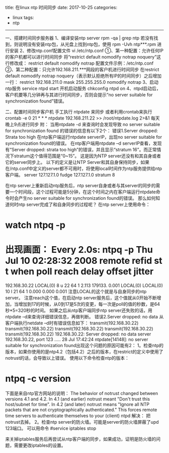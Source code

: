title: 在linux ntp 时间同步
date: 2017-10-25 
categories:
- linux
tags:
- ntp


---

一、搭建时间同步服务器
1、编译安装ntp server
rpm -qa | grep ntp
若没有找到，则说明没有安装ntp包，从光盘上找到ntp包，使用
rpm -Uvh ntp***.rpm
进行安装
2、修改ntp.conf配置文件
vi /etc/ntp.conf
①、第一种配置：允许任何IP的客户机都可以进行时间同步
将“restrict default nomodify notrap noquery”这行修改成：
restrict default nomodify notrap
配置文件示例：/etc/ntp.conf
②、第二种配置：只允许192.168.211.***网段的客户机进行时间同步
在restrict default nomodify notrap noquery（表示默认拒绝所有IP的时间同步）之后增加一行：
restrict 192.168.211.0 mask 255.255.255.0 nomodify notrap
3、启动ntp服务
service ntpd start
开机启动服务
chkconfig ntpd on
4、ntpd启动后，客户机要等几分钟再与其进行时间同步，否则会提示“no server suitable for synchronization found”错误。


二、配置时间同步客户机
手工执行 ntpdate <ntp server> 来同步
或者利用crontab来执行
crontab -e
0 21 * * * ntpdate 192.168.211.22 >> /root/ntpdate.log 2>&1
每天晚上9点进行同步
附：
当用ntpdate -d 来查询时会发现导致 no server suitable for synchronization found 的错误的信息有以下2个：
错误1.Server dropped: Strata too high
在ntp客户端运行ntpdate serverIP，出现no server suitable for synchronization found的错误。
在ntp客户端用ntpdate –d serverIP查看，发现有“Server dropped: strata too high”的错误，并且显示“stratum 16”。而正常情况下stratum这个值得范围是“0~15”。
这是因为NTP server还没有和其自身或者它的server同步上。
以下的定义是让NTP Server和其自身保持同步，如果在/ntp.conf中定义的server都不可用时，将使用local时间作为ntp服务提供给ntp客户端。
server 127.127.1.0
fudge 127.127.1.0 stratum 8

在ntp server上重新启动ntp服务后，ntp server自身或者与其server的同步的需要一个时间段，这个过程可能是5分钟，在这个时间之内在客户端运行ntpdate命令时会产生no server suitable for synchronization found的错误。
那么如何知道何时ntp server完成了和自身同步的过程呢？
在ntp server上使用命令：
# watch ntpq -p
出现画面：
Every 2.0s: ntpq -p                                                                                                             Thu Jul 10 02:28:32 2008
     remote           refid      st t when poll reach   delay   offset jitter
==============================================================================
192.168.30.22   LOCAL(0)         8 u   22   64    1    2.113 179133.   0.001
LOCAL(0)        LOCAL(0)        10 l   21   64    1    0.000   0.000  0.001
注意LOCAL的这个就是与自身同步的ntp server。
注意reach这个值，在启动ntp server服务后，这个值就从0开始不断增加，当增加到17的时候，从0到17是5次的变更，每一次是poll的值的秒数，是64秒*5=320秒的时间。
如果之后从ntp客户端同步ntp server还失败的话，用ntpdate –d来查询详细错误信息，再做判断。
错误2.Server dropped: no data
从客户端执行netdate –d时有错误信息如下：
transmit(192.168.30.22) transmit(192.168.30.22)
transmit(192.168.30.22)
transmit(192.168.30.22)
transmit(192.168.30.22)
192.168.30.22: Server dropped: no data
server 192.168.30.22, port 123
.....
28 Jul 17:42:24 ntpdate[14148]: no server suitable for synchronization found出现这个问题的原因可能有2：
1。检查ntp的版本，如果你使用的是ntp4.2（包括4.2）之后的版本，在restrict的定义中使用了notrust的话，会导致以上错误。
使用以下命令检查ntp的版本：
# ntpq -c version
下面是来自ntp官方网站的说明：
The behavior of notrust changed between versions 4.1 and 4.2.
In 4.1 (and earlier) notrust meant "Don't trust this host/subnet for time".
In 4.2 (and later) notrust means "Ignore all NTP packets that are not cryptographically authenticated." This forces remote time servers to authenticate themselves to your (client) ntpd
解决：
把notrust去掉。
2。检查ntp server的防火墙。可能是server的防火墙屏蔽了upd 123端口。
可以用命令
#service iptables stop

来关掉iptables服务后再尝试从ntp客户端的同步，如果成功，证明是防火墙的问题，需要更改iptables的设置。